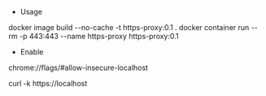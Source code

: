 - Usage

docker image build --no-cache -t https-proxy:0.1 .
docker container run --rm -p 443:443 --name https-proxy https-proxy:0.1

- Enable

chrome://flags/#allow-insecure-localhost



curl -k https://localhost